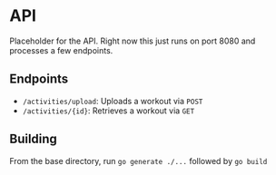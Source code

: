# API

Placeholder for the API.  Right now this just runs on port 8080 and processes a few endpoints.

## Endpoints 

* `/activities/upload`: Uploads a workout via `POST`
* `/activities/{id}`: Retrieves a workout via `GET`

## Building

From the base directory, run 
`go generate ./...`
followed by 
`go build`